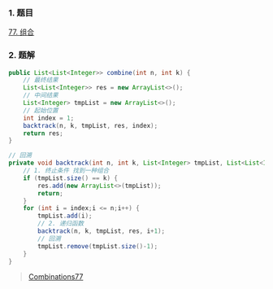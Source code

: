 
### 1. 题目

[77. 组合](https://leetcode.cn/problems/combinations/)

### 2. 题解

```java
public List<List<Integer>> combine(int n, int k) {
    // 最终结果
    List<List<Integer>> res = new ArrayList<>();
    // 中间结果
    List<Integer> tmpList = new ArrayList<>();
    // 起始位置
    int index = 1;
    backtrack(n, k, tmpList, res, index);
    return res;
}

// 回溯
private void backtrack(int n, int k, List<Integer> tmpList, List<List<Integer>> res, int index) {
    // 1. 终止条件 找到一种组合
    if (tmpList.size() == k) {
        res.add(new ArrayList<>(tmpList));
        return;
    }
    for (int i = index;i <= n;i++) {
        tmpList.add(i);
        // 2. 递归函数
        backtrack(n, k, tmpList, res, i+1);
        // 回溯
        tmpList.remove(tmpList.size()-1);
    }
}
```

> [Combinations77](https://github.com/sjf0115/AlgorithmNotes/blob/master/AlgorithmNotes/java/com/algorithm/leetcode/backTrack/Combinations77.java)
